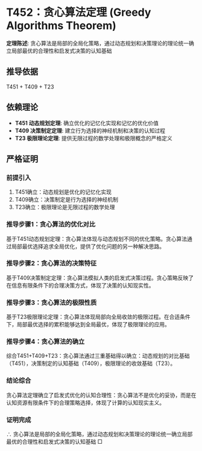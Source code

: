 # T452：贪心算法定理 (Greedy Algorithms Theorem)

**定理陈述**: 贪心算法是局部的全局化策略，通过动态规划和决策理论的理论统一确立局部最优的合理性和启发式决策的认知基础

## 推导依据
T451 + T409 + T23

## 依赖理论
- **T451 动态规划定理**: 确立优化的记忆化实现和记忆的优化价值
- **T409 决策制定定理**: 建立行为选择的神经机制和决策的认知过程
- **T23 极限理论定理**: 提供无限过程的数学处理和极限概念的严格定义

## 严格证明

### 前提引入
1. T451确立：动态规划是优化的记忆化实现
2. T409确立：决策制定是行为选择的神经机制
3. T23确立：极限理论是无限过程的数学处理

### 推导步骤1：贪心算法的优化对比
基于T451动态规划定理：贪心算法体现与动态规划不同的优化策略。贪心算法通过局部最优选择追求全局优化，提供了优化问题的另一种解决思路。

### 推导步骤2：贪心算法的决策特征
基于T409决策制定定理：贪心算法模拟人类的启发式决策过程。贪心策略反映了在信息有限条件下的合理决策方式，体现了决策的认知现实性。

### 推导步骤3：贪心算法的极限性质
基于T23极限理论定理：贪心算法体现局部向全局收敛的极限过程。在合适条件下，局部最优选择的累积能够达到全局最优，体现了极限理论的应用。

### 推导步骤4：贪心算法的确立
综合T451+T409+T23：贪心算法通过三重基础得以确立：动态规划的对比基础（T451），决策制定的认知基础（T409），极限理论的收敛基础（T23）。

### 结论综合
贪心算法定理确立了启发式优化的认知合理性：贪心算法不是优化的妥协，而是在认知资源有限条件下的合理策略选择，体现了计算的认知现实主义。

### 证明完成
∴ 贪心算法是局部的全局化策略，通过动态规划和决策理论的理论统一确立局部最优的合理性和启发式决策的认知基础 □
